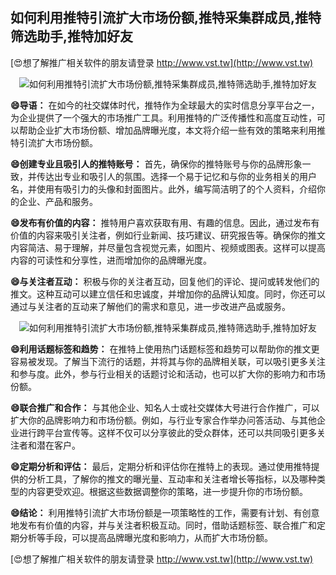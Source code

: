 ## **如何利用推特引流扩大市场份额,推特采集群成员,推特筛选助手,推特加好友**

[😍想了解推广相关软件的朋友请登录 http://www.vst.tw](http://www.vst.tw)

 <center><img src="https://vst.tw/MP4/tuiguang/png/2.png" alt="如何利用推特引流扩大市场份额,推特采集群成员,推特筛选助手,推特加好友"></center>

**😄导语：**
在如今的社交媒体时代，推特作为全球最大的实时信息分享平台之一，为企业提供了一个强大的市场推广工具。利用推特的广泛传播性和高度互动性，可以帮助企业扩大市场份额、增加品牌曝光度，本文将介绍一些有效的策略来利用推特引流扩大市场份额。

**😄创建专业且吸引人的推特账号：**
首先，确保你的推特账号与你的品牌形象一致，并传达出专业和吸引人的氛围。选择一个易于记忆和与你的业务相关的用户名，并使用有吸引力的头像和封面图片。此外，编写简洁明了的个人资料，介绍你的企业、产品和服务。

**😄发布有价值的内容：**
推特用户喜欢获取有用、有趣的信息。因此，通过发布有价值的内容来吸引关注者，例如行业新闻、技巧建议、研究报告等。确保你的推文内容简洁、易于理解，并尽量包含视觉元素，如图片、视频或图表。这样可以提高内容的可读性和分享性，进而增加你的品牌曝光度。

**😄与关注者互动：**
积极与你的关注者互动，回复他们的评论、提问或转发他们的推文。这种互动可以建立信任和忠诚度，并增加你的品牌认知度。同时，你还可以通过与关注者的互动来了解他们的需求和意见，进一步改进产品或服务。

 <center><img src="https://vst.tw/MP4/tuiguang/png/8.png" alt="如何利用推特引流扩大市场份额,推特采集群成员,推特筛选助手,推特加好友"></center>

**😄利用话题标签和趋势：**
在推特上使用热门话题标签和趋势可以帮助你的推文更容易被发现。了解当下流行的话题，并将其与你的品牌相关联，可以吸引更多关注和参与度。此外，参与行业相关的话题讨论和活动，也可以扩大你的影响力和市场份额。

**😄联合推广和合作：**
与其他企业、知名人士或社交媒体大号进行合作推广，可以扩大你的品牌影响力和市场份额。例如，与行业专家合作举办问答活动、与其他企业进行跨平台宣传等。这样不仅可以分享彼此的受众群体，还可以共同吸引更多关注者和潜在客户。

**😄定期分析和评估：**
最后，定期分析和评估你在推特上的表现。通过使用推特提供的分析工具，了解你的推文的曝光量、互动率和关注者增长等指标，以及哪种类型的内容更受欢迎。根据这些数据调整你的策略，进一步提升你的市场份额。

**😄结论：**
利用推特引流扩大市场份额是一项策略性的工作，需要有计划、有创意地发布有价值的内容，并与关注者积极互动。同时，借助话题标签、联合推广和定期分析等手段，可以提高品牌曝光度和影响力，从而扩大市场份额。

[😍想了解推广相关软件的朋友请登录 http://www.vst.tw](http://www.vst.tw)



